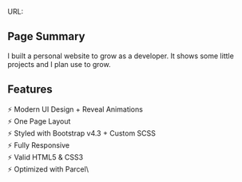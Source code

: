 URL:

## Page Summary

I built a personal website to grow as a developer.
It shows some little projects and I plan use to grow.

## Features

⚡️ Modern UI Design + Reveal Animations\
⚡️ One Page Layout\
⚡️ Styled with Bootstrap v4.3 + Custom SCSS\
⚡️ Fully Responsive\
⚡️ Valid HTML5 & CSS3\
⚡️ Optimized with Parcel\
